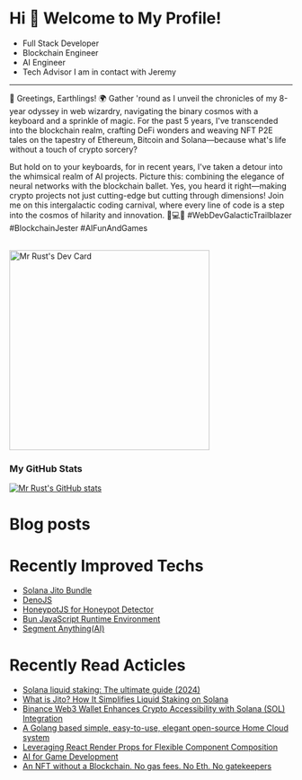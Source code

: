 Hi 👋 Welcome to My Profile!
============================
* Full Stack Developer
* Blockchain Engineer
* AI Engineer
* Tech Advisor
I am in contact with Jeremy
----------------------------------------------------

🚀 Greetings, Earthlings! 🌍 Gather 'round as I unveil the chronicles of my 8-year odyssey in web wizardry, navigating the binary cosmos with a keyboard and a sprinkle of magic. For the past 5 years, I've transcended into the blockchain realm, crafting DeFi wonders and weaving NFT P2E tales on the tapestry of Ethereum, Bitcoin and Solana—because what's life without a touch of crypto sorcery?

But hold on to your keyboards, for in recent years, I've taken a detour into the whimsical realm of AI projects. Picture this: combining the elegance of neural networks with the blockchain ballet. Yes, you heard it right—making crypto projects not just cutting-edge but cutting through dimensions! Join me on this intergalactic coding carnival, where every line of code is a step into the cosmos of hilarity and innovation. 🚀💻🌌 #WebDevGalacticTrailblazer #BlockchainJester #AIFunAndGames
<br> <br>

<a href="https://app.daily.dev/mrrust77"><img src="https://api.daily.dev/devcards/v2/OPrPhalM7pR9vO8TnKyX3.png?type=default&r=sim" width="356" alt="Mr Rust's Dev Card"/></a>

### My GitHub Stats
<a href="http://www.github.com/mrrust77"><img src="https://github-readme-stats.vercel.app/api?username=mrrust77&show_icons=true&count_private=true&title_color=0891b2&text_color=ffffff&icon_color=0891b2&bg_color=1c1917&hide_border=true&theme=prussian&show=reviews,discussions_started,discussions_answered,prs_merged,prs_merged_percentage" alt="Mr Rust's GitHub stats" /></a>

# Blog posts
<!-- BLOG-POST-LIST:START -->
<!-- BLOG-POST-LIST:END -->

# Recently Improved Techs
- [Solana Jito Bundle](https://www.jito.wtf)
- [DenoJS](https://deno.com)
- [HoneypotJS for Honeypot Detector](https://honeypot.is/)
- [Bun JavaScript Runtime Environment](https://bun.sh)
- [Segment Anything(AI)](https://segment-anything.com)

# Recently Read Acticles
- [Solana liquid staking: The ultimate guide (2024)](https://phantom.app/learn/crypto-101/solana-liquid-staking)
- [What is Jito? How It Simplifies Liquid Staking on Solana](https://www.codezeros.com/what-is-jito-how-it-simplifies-liquid-staking-on-solana)
- [Binance Web3 Wallet Enhances Crypto Accessibility with Solana (SOL) Integration](https://blockchain.news/news/binance-web3-wallet-enhances-crypto-accessibility-with-solana-sol-integration)
- [A Golang based simple, easy-to-use, elegant open-source Home Cloud system](https://golang.ch/a-golang-based-simple-easy-to-use-elegant-open-source-home-cloud-system/?ref=dailydev)
- [Leveraging React Render Props for Flexible Component Composition](https://www.dhiwise.com/post/leveraging-react-render-props-for-flexible-component-composition)
- [AI for Game Development](https://huggingface.co/blog/ml-for-games-1?ref=dailydev)
- [An NFT without a Blockchain. No gas fees. No Eth. No gatekeepers](https://shkspr.mobi/blog/2021/12/an-nft-without-a-blockchain-no-gas-fees-no-eth/?ref=dailydev)
